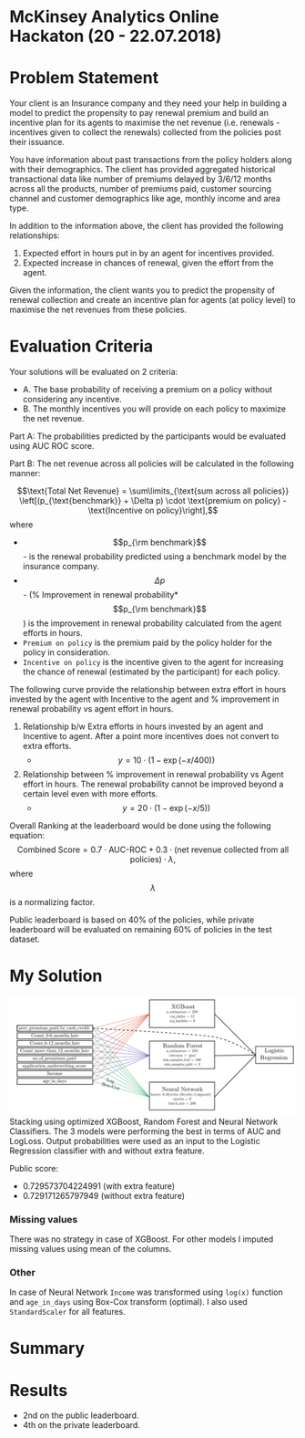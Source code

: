 McKinsey Analytics Online Hackaton (20 - 22.07.2018)
==================================


# Problem Statement
Your client is an Insurance company and they need your help in building a model to predict the propensity to pay renewal premium and build an incentive plan for its agents to maximise the net revenue (i.e. renewals - incentives given to collect the renewals) collected from the policies post their issuance.
 
You have information about past transactions from the policy holders along with their demographics. The client has provided aggregated historical transactional data like number of premiums delayed by 3/6/12 months across all the products, number of premiums paid, customer sourcing channel and customer demographics like age, monthly income and area type.
 
In addition to the information above, the client has provided the following relationships:
1. Expected effort in hours put in by an agent for incentives provided.
2. Expected increase in chances of renewal, given the effort from the agent.
 
Given the information, the client wants you to predict the propensity of renewal collection and create an incentive plan for agents (at policy level) to maximise the net revenues from these policies.

# Evaluation Criteria

Your solutions will be evaluated on 2 criteria:
* A. The base probability of receiving a premium on a policy without considering any incentive.
* B. The monthly incentives you will provide on each policy to maximize the net revenue. 

Part A:
The probabilities predicted by the participants would be evaluated using AUC ROC score.
 
Part B:
The net revenue across all policies will be calculated in the following manner:

$$\text{Total Net Revenue} = \sum\limits_{\text{sum across all policies}} \left[(p_{\text{benchmark}} + \Delta p) \cdot \text{premium on policy} - \text{Incentive on policy}\right],$$
where
* $$p_{\rm benchmark}$$ - is the renewal probability predicted using a benchmark model by the insurance company.
* $$\Delta p$$ - (% Improvement in renewal probability*$$p_{\rm benchmark}$$ ) is the improvement in renewal probability calculated from the agent
efforts in hours.
* `Premium on policy` is the premium paid by the policy holder for the policy in consideration.
* `Incentive on policy` is the incentive given to the agent for increasing the chance of renewal (estimated by the participant) for
each policy.

The following curve provide the relationship between extra effort in hours invested by the agent with Incentive to the agent and % improvement in renewal probability vs agent effort in hours.
 
1. Relationship b/w Extra efforts in hours invested by an agent and Incentive to agent. After a point more incentives does not convert to extra efforts.
    * $$y = 10\cdot(1 - \exp(-x/400))$$
2. Relationship between % improvement in renewal probability vs Agent effort in hours. The renewal probability cannot be improved beyond a certain level even with more efforts.
    * $$y = 20\cdot(1 - \exp(-x/5))$$

Overall Ranking at the leaderboard would be done using the following equation:
$$\text{Combined Score} = 0.7 \cdot \text{AUC-ROC} + 0.3 \cdot (\text{net revenue collected from all policies})\cdot\lambda,$$ 
where $$\lambda$$ is a normalizing factor.

Public leaderboard is based on 40% of the policies, while private leaderboard will be evaluated on remaining 60% of policies in the test dataset.


# My Solution
![model scheme](./figures/model_scheme.svg)
Stacking using optimized XGBoost, Random Forest and Neural Network Classifiers. The 3 models were performing the best in terms of AUC and LogLoss.
Output probabilities were used as an input to the Logistic Regression classifier with and without extra feature. 

Public score:
* 0.729573704224991 (with extra feature)
* 0.729171265797949 (without extra feature)

### Missing values
There was no strategy in case of XGBoost. For other models I imputed missing values using mean of the columns. 

### Other
In case of Neural Network `Income` was transformed using `log(x)` function and `age_in_days` using Box-Cox transform (optimal). I also used `StandardScaler` for all features.

# Summary

# Results
* 2nd on the public leaderboard.
* 4th on the private leaderboard.
